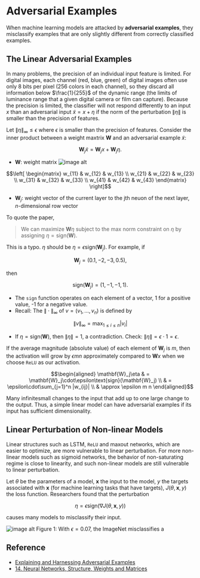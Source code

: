 # Adversarial Examples
When machine learning models are attacked by **adversarial examples**, they misclassify examples that are only slightly different from correctly classified examples. 

## The Linear Adversarial Examples
In many problems, the precision of an individual input feature is limited. For digital images, each channel (red, blue, green) of digital images often use only 8 bits per pixel (256 colors in each channel), so they discard all information below $`\frac{1}{255}`$ of the dynamic range (the limits of luminance range that a given digital camera or film can capture). Because the precision is limited, the classifier will not respond differently to an input $x$ than an adversarial input $\tilde{x}=x+\eta$ if the norm of the perturbation $`\| \eta\|`$ is smaller than the precision of features. 

Let $`\|\eta\|_{\infty}\leq\epsilon`$ where $`\epsilon`$ is smaller than the precision of features. Consider the inner product between a weight maxtrix $\mathbf{W}$ and an adversarial example $`\tilde{x}`$:
```math
\mathbf{W}_j\tilde{x}=\mathbf{W}_j x+\mathbf{W}_j\eta.
```
- $\mathbf{W}$: weight matrix
![image alt](https://github.com/levi0206/ML-group-github/blob/f21e5edd05917ff7ab13a68bf84040db145a70b1/image/weight%20matrix.png)
```math
\left[
\begin{matrix}
w_{11} & w_{12} & w_{13} \\
w_{21} & w_{22} & w_{23} \\
w_{31} & w_{32} & w_{33} \\
w_{41} & w_{42} & w_{43} 
\end{matrix}
\right]
```
- $\mathbf{W}_j$: weight vector of the current layer to the jth neuon of the next layer, $n$-dimensional row vector
  
To quote the paper,
> We can maximize $`\mathbf{W}\eta`$ subject to the max norm constraint on $\eta$ by assigning $`\eta=\text{sign}(\mathbf{W})`$.

This is a typo. $\eta$ should be $`\eta=\epsilon\text{sign}(\mathbf{W}_j)`$. For example, if
```math
\mathbf{W}_j=(0.1,-2,-3,0.5),
```
then
```math
\text{sign}(\mathbf{W}_j)=(1,-1,-1,1).
```
- The `sign` function operates on each element of a vector, 1 for a positive value, -1 for a negative value.
- Recall: The $`\|\cdot\|_{\infty}`$ of $v=(v_1,...,v_n)$ is defined by
```math
\|v\|_{\infty}=\max_{1\leq i\leq n} |v_i|
```
- If $`\eta=\text{sign}(\mathbf{W})`$, then $`\|\eta\|=1`$, a contradiction.
Check: $`\|\eta\|=\epsilon\cdot 1=\epsilon`$.

If the average magnitude (absolute value) of each element of $`\mathbf{W}_j`$ is $m$, then the activation will grow by $\epsilon m n$ approximately compared to $`\mathbf{W} x`$ when we choose `ReLU` as our activation. 
```math
\begin{aligned}
\mathbf{W}_j\eta & = \mathbf{W}_j\cdot\epsilon\text{sign}(\mathbf{W}_j) \\
                 & = \epsilon\cdot\sum_{j=1}^n |w_{ij}| \\
                 & \approx \epsilon m n
\end{aligned}
```
Many infinitesmall changes to the input that add up to one large change to the output. Thus, a simple linear model can have adversarial examples if its input has sufficient dimensionality.

## Linear Perturbation of Non-linear Models
Linear structures such as LSTM, `ReLU` and maxout networks, which are easier to optimize, are more vulnerable to linear perturbation. For more non-linear models such as sigmoid networks, the behavior of non-saturating regime is close to linearity, and such non-linear models are still vulnerable to linear perturbation.

Let $\theta$ be the parameters of a model, $\mathbf{x}$ the input to the model, $y$ the targets associated with $\mathbf{x}$ (for machine learning tasks that have targets), $`J(\theta,\mathbf{x},y)`$ the loss function. Researchers found that the perturbation 
```math
\eta=\epsilon\text{sign}(\nabla J(\theta,\mathbf{x},y))
```
causes many models to misclassify their input.  

![image alt](https://github.com/levi0206/ML-group-github/blob/aaaeff18338dea0514f6e8fd90715a426ada979e/image/panda%20gibbon%20example.png)
Figure 1: With $`\epsilon=0.07`$, the ImageNet misclassifies a 

## Reference
- [Explaining and Harnessing Adversarial Examples](https://arxiv.org/abs/1412.6572)
- [14. Neural Networks, Structure, Weights and Matrices](https://python-course.eu/machine-learning/neural-networks-structure-weights-and-matrices.php)

  
